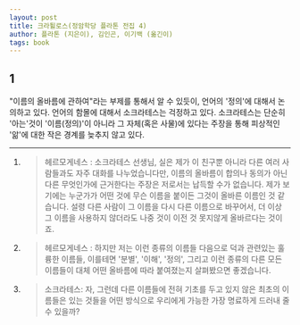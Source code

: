 ```yaml
---
layout: post
title: 크라튈로스(정암학당 플라톤 전집 4)
author: 플라톤 (지은이), 김인곤, 이기백 (옮긴이) 
tags: book
---
```


## 1
"이름의 올바름에 관하여"라는 부제를 통해서 알 수 있듯이, 언어의 '정의'에 대해서 논의하고 있다. 언어의 함몰에 대해서 소크라테스는 걱정하고 있다. 소크라테스는 단순히 '아는'것이 '이름(정의)'이 아니라 그 자체(혹은 사물)에 있다는 주장을 통해 피상적인 '앎'에 대한 작은 경계를 늦추지 않고 있다.


----


1. > 헤르모게네스 : 소크라테스 선생님, 실은 제가 이 친구뿐 아니라 다른 여러 사람들과도 자주 대화를 나누었습니다만, 이름의 올바름이 합의나 동의가 아닌 다른 무엇인가에 근거한다는 주장은 저로서는 납득할 수가 없습니다. 제가 보기에는 누군가가 어떤 것에 무슨 이름을 붙이든 그것이 올바른 이름인 것 같습니다. 설령 다른 사람이 그 이름을 다시 다른 이름으로 바꾸어서, 더 이상 그 이름을 사용하지 않더라도 나중 것이 이전 것 못지않게 올바르다는 것이죠.

2. > 헤르모게네스 : 하지만 저는 이런 종류의 이름들 다음으로 덕과 관련있는 훌륭한 이름들, 이를테면 '분별', '이해', '정의', 그리고 이런 종류의 다른 모든 이름들이 대체 어떤 올바름에 따라 붙여졌는지 살펴봤으면 좋겠습니다.

3. > 소크라테스: 자, 그런데 다른 이름들에 전혀 기초를 두고 있지 않은 최초의 이름들은 있는 것들을 어떤 방식으로 우리에게 가능한 가장 명료하게 드러내 줄 수 있을까?

